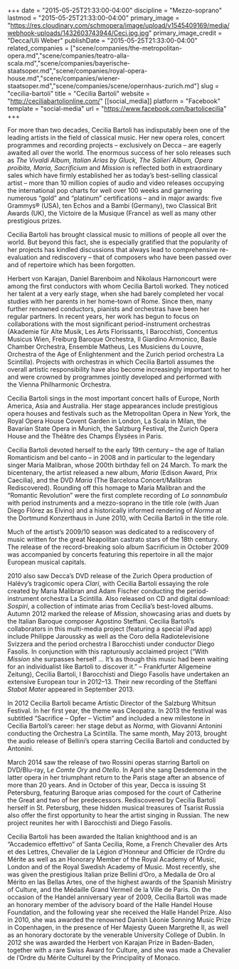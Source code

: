 +++
date = "2015-05-25T21:33:00-04:00"
discipline = "Mezzo-soprano"
lastmod = "2015-05-25T21:33:00-04:00"
primary_image = "https://res.cloudinary.com/schmopera/image/upload/v1545409169/media/webhook-uploads/1432603743944/Ceci.jpg.jpg"
primary_image_credit = "Decca/Uli Weber"
publishDate = "2015-05-25T21:33:00-04:00"
related_companies = ["scene/companies/the-metropolitan-opera.md","scene/companies/teatro-alla-scala.md","scene/companies/bayerische-staatsoper.md","scene/companies/royal-opera-house.md","scene/companies/wiener-staatsoper.md","scene/companies/scene/opernhaus-zurich.md"]
slug = "cecilia-bartoli"
title = "Cecilia Bartoli"
website = "http://ceciliabartolionline.com/"
[[social_media]]
platform = "Facebook"
template = "social-media"
url = "https://www.facebook.com/bartolicecilia"
+++

For more than two decades, Cecilia Bartoli has indisputably been one of the leading artists in the field of classical music. Her new opera roles, concert programmes and recording projects – exclusively on Decca – are eagerly awaited all over the world. The enormous success of her solo releases such as *The Vivaldi Album, Italian Arias by Gluck, The Salieri Album, Opera proibita, Maria, Sacrificium* and *Mission* is reflected both in extraordinary sales which have firmly established her as today’s best-selling classical artist –  more than 10 million copies of audio and video releases occupying the international pop charts for well over 100 weeks and garnering numerous “gold” and “platinum” certifications – and in major awards: five Grammys® (USA), ten Echos and a Bambi (Germany), two Classical Brit Awards (UK), the Victoire de la Musique (France) as well as many other prestigious prizes.

Cecilia Bartoli has brought classical music to millions of people all over the world. But beyond this fact, she is especially gratified that the popularity of her projects has kindled discussions that always lead to comprehensive re-evaluation and rediscovery – that of composers who have been passed over and of repertoire which has been forgotten.

Herbert von Karajan, Daniel Barenboim and Nikolaus Harnoncourt were among the first conductors with whom Cecilia Bartoli worked. They noticed her talent at a very early stage, when she had barely completed her vocal studies with her parents in her home-town of Rome. Since then, many further renowned conductors, pianists and orchestras have been her regular partners. In recent years, her work has begun to focus on collaborations with the most significant period-instrument orchestras (Akademie für Alte Musik, Les Arts Florissants, I Barocchisti, Concentus Musicus Wien, Freiburg Baroque Orchestra, Il Giardino Armonico, Basle Chamber Orchestra, Ensemble Matheus, Les Musiciens du Louvre, Orchestra of the Age of Enlightenment and the Zurich period orchestra La Scintilla). Projects with orchestras in which Cecilia Bartoli assumes the overall artistic responsibility have also become increasingly important to her and were crowned by programmes jointly developed and performed with the Vienna Philharmonic Orchestra.

Cecilia Bartoli sings in the most important concert halls of Europe, North America, Asia and Australia. Her stage appearances include prestigious opera houses and festivals such as the Metropolitan Opera in New York, the Royal Opera House Covent Garden in London, La Scala in Milan, the Bavarian State Opera in Munich, the Salzburg Festival, the Zurich Opera House and the Théâtre des Champs Élysées in Paris.

Cecilia Bartoli devoted herself to the early 19th century – the age of Italian Romanticism and bel canto – in 2008 and in particular to the legendary singer Maria Malibran, whose 200th birthday fell on 24 March. To mark the bicentenary, the artist released a new album, *Maria* (Edison Award, Prix Caecilia), and the DVD *Maria* (The Barcelona Concert/Malibran Rediscovered). Rounding off this homage to Maria Malibran and the “Romantic Revolution” were the first complete recording of *La sonnambula* with period instruments and a mezzo-soprano in the title role (with Juan Diego Flórez as Elvino) and a historically informed rendering of *Norma* at the Dortmund Konzerthaus in June 2010, with Cecilia Bartoli in the title role.

Much of the artist’s 2009/10 season was dedicated to a rediscovery of music written for the great Neapolitan castrato stars of the 18th century. The release of the record-breaking solo album Sacrificium in October 2009 was accompanied by concerts featuring this repertoire in all the major European musical capitals.

2010 also saw Decca’s DVD release of the Zurich Opera production of Halévy’s tragicomic opera *Clari*, with Cecilia Bartoli essaying the role created by Maria Malibran and Adam Fischer conducting the period-instrument orchestra La Scintilla. Also released on CD and digital download: *Sospiri*, a collection of intimate arias from Cecilia’s best-loved albums. Autumn 2012 marked the release of *Mission*, showcasing arias and duets by the Italian Baroque composer Agostino Steffani. Cecilia Bartoli’s collaborators in this multi-media project (featuring a special iPad app) include Philippe Jaroussky as well as the Coro della Radiotelevisione Svizzera and the period orchestra I Barocchisti under conductor Diego Fasolis. In conjunction with this rapturously acclaimed project (“With *Mission* she surpasses herself … It’s as though this music had been waiting for an individualist like Bartoli to discover it.” – Frankfurter Allgemeine Zeitung), Cecilia Bartoli, I Barocchisti and Diego Fasolis have undertaken an extensive European tour in 2012–13. Their new recording of the Steffani *Stabat Mater* appeared in September 2013.

In 2012 Cecilia Bartoli became Artistic Director of the Salzburg Whitsun Festival. In her first year, the theme was Cleopatra. In 2013 the festival was subtitled “Sacrifice – Opfer – Victim” and included a new milestone in Cecilia Bartoli’s career: her stage debut as *Norma*, with Giovanni Antonini conducting the Orchestra La Scintilla. The same month, May 2013, brought the audio release of Bellini’s opera starring Cecilia Bartoli and conducted by Antonini.

March 2014 saw the release of two Rossini operas starring Bartoli on DVD/Blu-ray, L*e Comte Ory* and *Otello*. In April she sang Desdemona in the latter opera in her triumphant return to the Paris stage after an absence of more than 20 years. And in October of this year, Decca is issuing St Petersburg, featuring Baroque arias composed for the court of Catherine the Great and two of her predecessors. Rediscovered by Cecilia Bartoli herself in St. Petersburg, these hidden musical treasures of Tsarist Russia also offer the first opportunity to hear the artist singing in Russian. The new project reunites her with I Barocchisti and Diego Fasolis.

Cecilia Bartoli has been awarded the Italian knighthood and is an “Accademico effettivo” of Santa Cecilia, Rome, a French Chevalier des Arts et des Lettres, Chevalier de la Légion d’Honneur and Officier de l’Ordre du Mérite as well as an Honorary Member of the Royal Academy of Music, London and of the Royal Swedish Academy of Music. Most recently, she was given the prestigious Italian prize Bellini d’Oro, a Medalla de Oro al Mérito en las Bellas Artes, one of the highest awards of the Spanish Ministry of Culture, and the Médaille Grand Vermeil de la Ville de Paris. On the occasion of the Handel anniversary year of 2009, Cecilia Bartoli was made an honorary member of the advisory board of the Halle Handel House Foundation, and the following year she received the Halle Handel Prize. Also in 2010, she was awarded the renowned Danish Léonie Sonning Music Prize in Copenhagen, in the presence of Her Majesty Queen Margrethe II, as well as an honorary doctorate by the venerable University College of Dublin. In 2012 she was awarded the Herbert von Karajan Prize in Baden-Baden, together with a rare Swiss Award for Culture, and she was made a Chevalier de l’Ordre du Mérite Culturel by the Principality of Monaco.
